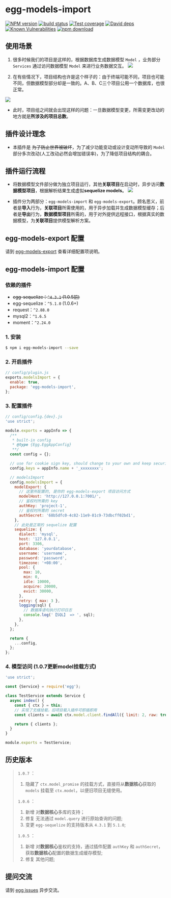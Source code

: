 # egg-models-import

[![NPM version][npm-image]][npm-url]
[![build status][travis-image]][travis-url]
[![Test coverage][codecov-image]][codecov-url]
[![David deps][david-image]][david-url]
[![Known Vulnerabilities][snyk-image]][snyk-url]
[![npm download][download-image]][download-url]

[npm-image]: https://img.shields.io/npm/v/egg-models-import.svg?style=flat-square
[npm-url]: https://npmjs.org/package/egg-models-import
[travis-image]: https://img.shields.io/travis/eggjs/egg-models-import.svg?style=flat-square
[travis-url]: https://travis-ci.org/eggjs/egg-models-import
[codecov-image]: https://img.shields.io/codecov/c/github/eggjs/egg-models-import.svg?style=flat-square
[codecov-url]: https://codecov.io/github/eggjs/egg-models-import?branch=master
[david-image]: https://img.shields.io/david/eggjs/egg-models-import.svg?style=flat-square
[david-url]: https://david-dm.org/eggjs/egg-models-import
[snyk-image]: https://snyk.io/test/npm/egg-models-import/badge.svg?style=flat-square
[snyk-url]: https://snyk.io/test/npm/egg-models-import
[download-image]: https://img.shields.io/npm/dm/egg-models-import.svg?style=flat-square
[download-url]: https://npmjs.org/package/egg-models-import

<!--
Description here.
-->

## 使用场景

1. 很多时候我们的项目是这样的，根据数据库生成数据模型 `Model` ，业务部分 `Services` 通过访问数据模型 `Model` 来进行业务数据交互。
![](https://sheu-huabei5.oss-cn-huhehaote.aliyuncs.com/bho/egg-models-xxx%2001.jpg)

2. 在有些情况下，项目结构也许是这个样子的：由于终端可能不同，项目也可能不同，但数据模型部分却是一致的。A、B、C三个项目公用一个数据库，也很正常。

![](https://sheu-huabei5.oss-cn-huhehaote.aliyuncs.com/bho/egg-models-xxx%2002.jpg)

- 此时，项目组之间就会出现这样的问题：一旦数据模型变更，所需变更改动的地方就是**所涉及的项目总数**。

## 插件设计理念
- 本插件是 ~~为了防止世界被破坏~~，为了减少功能变动或设计变动所导致的 `Model` 部分多次改动(人工改动必然会增加错误率)，为了降低项目结构的耦合。

## 插件运行流程
- 将数据模型文件部分做为独立项目运行，其他**关联项目**在启动时，异步访问**数据模型项目**，根据解析结果生成虚拟**sequelize models**。
![](https://sheu-huabei5.oss-cn-huhehaote.aliyuncs.com/bho/egg-models-xxx%2003.jpg)

- 插件分为两部分：`egg-models-import` 和 `egg-models-export`。顾名思义，前者是**导入**行为，**关联项目**所需使用的，用于异步加载并生成数据模型缓存；后者是**导出**行为，**数据模型项目**所需的，用于对外提供远程接口，根据真实的数据模型，为**关联项目**提供模型解析方案。

## egg-models-export 配置
请到 [egg-models-export](https://github.com/Alalabu/egg-models-export) 查看详细配置项说明。

## egg-models-import 配置

### 依赖的插件

- ~~egg-sequelize：`^4.3.1` (1.0.5前)~~
- egg-sequelize：`^5.1.0` (1.0.6+)
- request：`^2.88.0`
- mysql2：`^1.6.5`
- moment：`^2.24.0`

### 1. 安装

```bash
$ npm i egg-models-import --save
```

### 2. 开启插件

```js
// config/plugin.js
exports.modelsImport = {
  enable: true,
  package: 'egg-models-import',
};
```

### 3. 配置插件
```javascript
// config/config.{dev}.js
'use strict';

module.exports = appInfo => {
  /**
   * built-in config
   * @type {Egg.EggAppConfig}
   **/
  const config = {};

  // use for cookie sign key, should change to your own and keep security
  config.keys = appInfo.name + '_xxxxxxxx';

  // modelsImport
  config.modelsImport = {
    modelExport: {
	  // 这里所配置的, 是你的 egg-models-export 项目访问方式
      modelHost: 'http://127.0.0.1:7001/',
	  // 鉴权时所需的 key
	  authKey: 'project-1',
	  // 鉴权时所需的 secret
      authSecret: '68b5dfc0-4c82-11e9-81c9-73dbcff02bd1',
    },
	// 此处是正常的 sequelize 配置
    sequelize: {
      dialect: 'mysql',
      host: '127.0.0.1',
      port: 3306,
      database: 'yourdatabase',
      username: 'username',
      password: 'password',
      timezone: '+08:00',
      pool: {
        max: 10,
        min: 0,
        idle: 10000,
        acquire: 20000,
        evict: 30000,
      },
      retry: { max: 3 },
      logging(sql) {
        // 数据库语句执行打印日志
        console.log('【SQL】 => ', sql);
      },
    },
  };

  return {
    ...config,
  };
};
```
### 4. 模型访问 (1.0.7更新model挂载方式)
```js
'use strict';

const {Service} = require('egg');

class TestService extends Service {
  async index() {
    const { ctx } = this;
	// 实现了无缝挂载，旧项目载入插件可即插即用
    const clients = await ctx.model.client.findAll({ limit: 2, raw: true });

    return { clients };
  }
}

module.exports = TestService;
```
## 历史版本
> `1.0.7` ：
> 1. 隐藏了 `ctx.model_promise` 的挂载方式，直接将从**数据核心**获取的 `models` 挂载至 `ctx.model`，以便旧项目无缝使用。
>
> `1.0.6` ：
> 1. 新增 对**数据核心**多库的支持；
> 2. 修复 无法通过 `model.query` 进行原始查询的问题;
> 3. 变更 `egg-sequelize` 的支持版本从 `4.3.1` 到 `5.1.0`;
> 
> `1.0.5` ：
> 1. 新增 对**数据核心**鉴权的支持，通过插件配置 `authKey` 和 `authSecret`，获取**数据核心**配置的数据生成缓存模型;
> 2. 修复 其他问题;


## 提问交流

请到 [egg issues](https://github.com/eggjs/egg/issues) 异步交流。
